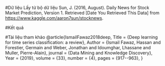 #Dữ liệu 
Lấy từ bộ dữ liệu Sun, J. (2016, August). Daily News for Stock Market Prediction, Version 1. Retrieved [Date You Retrieved This Data] from https://www.kaggle.com/aaron7sun/stocknews.

#Kết quá

#Tài liệu tham khảo
@article{IsmailFawaz2018deep,
  Title                    = {Deep learning for time series classification: a review},
  Author                   = {Ismail Fawaz, Hassan and Forestier, Germain and Weber, Jonathan and Idoumghar, Lhassane and Muller, Pierre-Alain},
  journal                  = {Data Mining and Knowledge Discovery},
  Year                     = {2019},
  volume                   = {33},
  number                   = {4},
  pages                    = {917--963},
}
